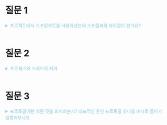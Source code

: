 # 질문 1

<details><summary style="color:skyblue">프로젝트에서 스프링부트를 사용하셨는데 스프링과의 차이점이 뭔가요?</summary>
<p>

### 구성

스프링 : 개발자가 필요한 라이브러리와 구성 요소를 자유롭게 선택
스프링부트 : 스프링부트는 특정 패턴과 권장 사항을 따르는 것을 가정하고 자동으로 어플리케이션 구성

### 설정

스프링 : XML 또는 자바 기반의 구성이 필요, 초기 설정이 다소 복잡할 수 있음.
스프링 부트 : 설정이 간단하며 자동 구성과 내장 서버를 통해 빠르게 개발 시작 가능.

### 의존성

스프링 : 개발자가 직접 필요한 라이브러리와 그 버전을 관리해야한다.
스프링 부트 : 스타터 라는 개념을 통해 관련 라이브러리의 버전을 자동으로 관리해준다.


<details><summary style="color:skyblue">꼬리 질문 1 - 내장 서버는 어떤 것인지? 그리고 어떤 장점이 있는지?</summary>
<p>
내장 서버(WAS) - 서블릿 컨테이너 : 대표적으로 톰캣, starter-web 의존성 설치하면 톰캣이 자동으로 내장서버로 추가, 내장서버로 인해 서버를 빠르게 시작하고 중지하는 것이 가능해짐

WAS : 웹 어플리케이션과 서버 환경을 연결하는 역할을 하는 소프트웨어 플랫폼, 이터베이스 쿼리 실행과 비즈니스 로직 처리 

Web Server와 Was의 차이?

</p>
</details>

<details><summary style="color:skyblue">꼬리 질문 2 - 스프링 부트의 자동 구성이 무엇인지 설명해주세요</summary>
<p>
자주 사용하는 Bean들을 자동으로 등록해주는 기능, @AutoConfiguration 어노테이션이 있을 경우 자동으로 빈이 생성되어 스프링 컨테이너에서 관리한다.
</p>
</details>
<details><summary style="color:skyblue">꼬리 질문 3 - 스프링 부트와 스프링 중 하나를 선택하는 기준에 대해서 말씀해주세요</summary>
<p>
기존 서비스의 레거시 시스템이 스프링일 경우에는 스프링을 통해 지속적인 개발과 확장을 이어나가는 것이 좋겠지만, 새로운 웹 애플리케이션을 개발하는 상황이라면, 설정이 간단하고 빠르게 개발을 시작할 수 있는 스프링부트가 적합할 것
</p>
</details>

<details><summary style="color:skyblue">꼬리 질문 4 - 빈이 무엇인지?</summary>
<p>
스프링 컨테이너에 의해 관리되는 재사용 가능한 소프트웨어 컴포넌트. -> 스프링 컨테이너가 관리하는 자바 객체를 의미한다. 빈은 인스턴스화된 자바 객체를 의미하며, 스프링 컨테이너에 등록된 객체를 스프링 빈이라고 한다.
</p>
</details>

</p>
</details>
<br>


# 질문 2

<details><summary style="color:skyblue">프로세스와 스레드의 차이</summary>
<p>
<br>

### 프로세스(Process)

> 메모리에 올라와 실행되고 있는 프로그램의 인스턴스(독립적인 개체)

* 독립된 메모리 영역 : 각 프로세스는 운영체제로부터 독립적인 메모리 공간을 할당 받음(Code, Data, Stack, Heap)
* CPU 시간 : 프로세스는 운영체제의 스케줄러에 의해 CPU 시간을 할당 받는다.
* 자원 공유 : 다른 프로세스와의 통신은 복잡한 인터프로세스 통신(IPC)을 사용해야 한다.

### 스레드(Thread)

> 프로세스 내에서 실행되고 있는 여러 흐름의 단위

* 스레드는 프로세스 내에서 Stack만 따로 할당 받으며 Code, Data, Heap은 공유

<details><summary style="color:skyblue">꼬리 질문 1 - 멀티 스레드에 대해서 설명해주세요</summary>
<p>

* 멀티 스레드는 하나의 프로세스 내에서 여러 개의 스레드가 동시에 실행 되는 것.

</p>
</details>

<details><summary style="color:skyblue">꼬리 질문 2 - 멀티 스레드의 동기화 문제는 어떻게 해결할 것인지?</summary>
<p>
1. 세마포어 : 한 번에 여러 스레드가 특정 자원에 접근할 수 있도록 제한하는 락 메커니즘
2. 뮤텍스 : 한 번에 하나의 스레드만 특정 자원에 접근할 수 있도록 제한하는 락 메커니즘
3. 모니터 : 특정 객체에 대한 접근을 하나의 스레드만 허용하도록 제한하는 동기화 메커니즘
</p>
</details>
<details><summary style="color:skyblue">꼬리 질문 3 - 프로세스 간 통신 방법은 어떤 것이 있는지?</summary>
<p>
1. 공유 메모리 : 여러 프로세스가 동일한 메모리 영역에 접근할 수 있게 하는 통신 방법
2. 소켓 : 네트워크를 통해 데이터를 주고받을 수 있는 통신 방법
3. 메시지 큐
</p>
</details>


</p>
</details>
<br>


# 질문 3

<details><summary style="color:skyblue">프로토콜이란 어떤 것을 의미하는지? 대표적인 통신 프로토콜 하나를 예시로 들어서 설명해보세요</summary>
<p>

> 프로토콜 : 데이터 통신을 위한 규약이나 규칙

* 컴퓨터나 네트워크 장비들이 서로 통신을 할 때 정해진 형식과 절차에 따라 데이터를 교환하게 된다. 즉 프로토콜은 이러한 통신 과정을 원활하게 진행시키기 위한 약속이다.

### HTTP

> 대표적인 통신 프로토콜, HTML 문서, 이미지, 비디오 등을 전송하는데 사용하는 프로토콜

* HTTP는 클라이언트의 요청에 - 서버가 응답하는 방식으로 작동
* 무상태성(stateless) : 각각의 요청과 응답은 독립적이며 이전의 통신 내용을 기억하지 않음

<details><summary style="color:skyblue">꼬리 질문 1 - HTTP와 HTTPS의 차이점</summary>
<p>
HTTP : 전송 내용의 암호화 X, 텍스트 그대로 전송, 포트 80
HTTPS : TLS/SSL 프로토콜을 사용하여 정보를 암호화해서 전송, 포트 443
</p>
</details>

<details><summary style="color:skyblue">꼬리 질문 2 - 무상태성의 특징</summary>
<p>
장점

* 서버의 메모리 사용량이 적다
* 서버 처리가 간단하고 빠르다

단점
* 매 요청마다 인증이 필요하다
* 사용자의 이전 상태를 기억하지 못한다. -> 쿠키, 세션 등의 방법 사용
</p>
</details>
<details><summary style="color:skyblue">꼬리 질문 3 - 트랜잭션이 무엇인지?</summary>
<p>

> 데이터베이스의 상태를 변환시키는 하나의 논리적 기능을 수행하기 위한 작업의 단위 또는 한꺼번에 모두 수행되어야 할 일련의 연산들을 의미한다.

* 트랜잭션의 기본 속성 (ACID) 

1. 원자성 (Atomicity): 트랜잭션 내의 모든 연산은 한 덩어리로 취급되어, 모든 연산이 성공하거나 실패합니다. 중간 상태에서 트랜잭션이 중단되지 않습니다.

2. 일관성 (Consistency): 트랜잭션이 성공적으로 완료된 후에는 데이터베이스가 일관된 상태를 유지해야 합니다. 이는 데이터베이스의 무결성 제약 조건이 모든 트랜잭션 전후에 충족되어야 함을 의미합니다.

3. 독립성 (Isolation): 동시에 실행되는 여러 트랜잭션들은 서로에게 영향을 미치지 않아야 합니다. 즉, 한 트랜잭션의 중간 결과는 다른 트랜잭션에게 보이지 않습니다.

4. 지속성 (Durability): 트랜잭션이 성공적으로 완료된 후에는, 그 결과가 시스템 장애가 발생하더라도 유지되어야 합니다. 일반적으로 이러한 결과는 디스크와 같은 비휘발성 저장 매체에 기록됩니다.
</p>
</details>


</p>
</details>
